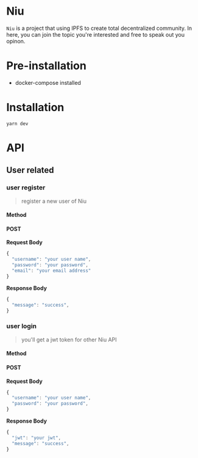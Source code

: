 # Niu 

`Niu` is a project that using IPFS to create total decentralized community. In here, you can join the topic you're 
interested and free to speak out you opinon. 

# Pre-installation
* docker-compose installed

# Installation

`yarn dev`

# API 

## User related
### user register
> register a new user of Niu

#### Method
#### POST 

**Request Body**
```JavaScript
{
  "username": "your user name",
  "password": "your password",
  "email": "your email address"
}
```
**Response Body**
```JavaScript
{
  "message": "success",
}
```

### user login
> you'll get a jwt token for other Niu API

#### Method
#### POST 

**Request Body**
```JavaScript
{
  "username": "your user name",
  "password": "your password",
}
```
**Response Body**
```JavaScript
{
  "jwt": "your jwt",
  "message": "success",
}
```
